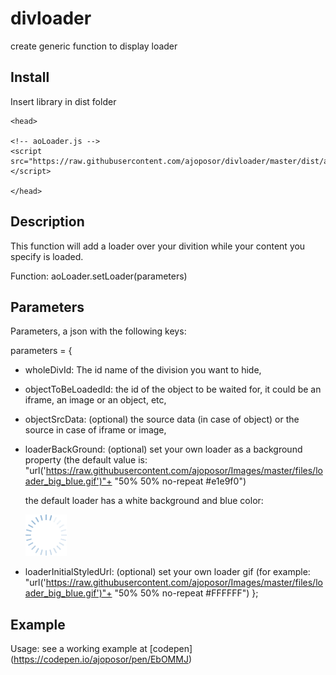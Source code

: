 # divloader
create generic function to display loader

## Install
Insert library in dist folder
```
<head>
	
<!-- aoLoader.js -->   
<script src="https://raw.githubusercontent.com/ajoposor/divloader/master/dist/aoLoader.js"></script>

</head>
```
## Description
This function will add a loader over your divition while your content you specify is loaded.

Function: aoLoader.setLoader(parameters) 

## Parameters
Parameters, a json with the following keys:

parameters = {
* wholeDivId: The id name of the division you want to hide,
* objectToBeLoadedId: the id of the object to be waited for, it could be an iframe, an image or an object, etc,
* objectSrcData: (optional) the source data (in case of object) or the source in case of iframe or image,

* loaderBackGround: (optional) set your own loader as a background property (the default value is: 
  "url('https://raw.githubusercontent.com/ajoposor/Images/master/files/loader_big_blue.gif')"+ "50% 50% no-repeat #e1e9f0")
 
   the default loader has a white background and blue color:

  <kbd>
  <img src="https://raw.githubusercontent.com/ajoposor/Images/master/files/loader_big_blue.gif">
  </kbd>


* loaderInitialStyledUrl: (optional) set your own loader gif (for example: 					"url('https://raw.githubusercontent.com/ajoposor/Images/master/files/loader_big_blue.gif')"+
					"50% 50% no-repeat #FFFFFF")
 };

## Example

Usage: see a working example at [codepen] (https://codepen.io/ajoposor/pen/EbOMMJ)
